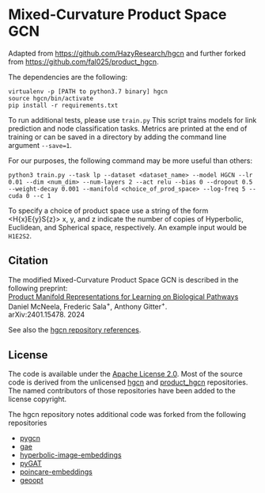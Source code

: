 Mixed-Curvature Product Space GCN
==================================================

Adapted from https://github.com/HazyResearch/hgcn 
and further forked from https://github.com/fal025/product_hgcn.

The dependencies are the following:

```
virtualenv -p [PATH to python3.7 binary] hgcn
source hgcn/bin/activate
pip install -r requirements.txt
```

To run additional tests, please use `train.py`
This script trains models for link prediction and node classification tasks. Metrics are printed at the end of training or can be saved in a directory by adding the command line argument `--save=1`.

For our purposes, the following command may be more useful than others:

```
python3 train.py --task lp --dataset <dataset_name> --model HGCN --lr 0.01 --dim <num_dim> --num-layers 2 --act relu --bias 0 --dropout 0.5 --weight-decay 0.001 --manifold <choice_of_prod_space> --log-freq 5 --cuda 0 --c 1
```

To specify a choice of product space use a string of the form <H{x}E{y}S{z}> x, y, and z indicate the number of copies of Hyperbolic, Euclidean, and Spherical space, respectively. An example input would be `H1E2S2`.

## Citation
The modified Mixed-Curvature Product Space GCN is described in the following preprint:  
[Product Manifold Representations for Learning on Biological Pathways](https://arxiv.org/abs/2401.15478)  
Daniel McNeela, Frederic Sala<sup>+</sup>, Anthony Gitter<sup>+</sup>.  
arXiv:2401.15478. 2024

See also the [hgcn repository references](https://github.com/HazyResearch/hgcn?tab=readme-ov-file#references).

## License
The code is available under the [Apache License 2.0](LICENSE).
Most of the source code is derived from the unlicensed [hgcn](https://github.com/HazyResearch/hgcn) and [product_hgcn](https://github.com/fal025/product_hgcn) repositories.
The named contributors of those repositories have been added to the license copyright.

The hgcn repository notes additional code was forked from the following repositories

 * [pygcn](https://github.com/tkipf/pygcn)
 * [gae](https://github.com/tkipf/gae)
 * [hyperbolic-image-embeddings](https://github.com/KhrulkovV/hyperbolic-image-embeddings)
 * [pyGAT](https://github.com/Diego999/pyGAT)
 * [poincare-embeddings](https://github.com/facebookresearch/poincare-embeddings)
 * [geoopt](https://github.com/geoopt/geoopt)
